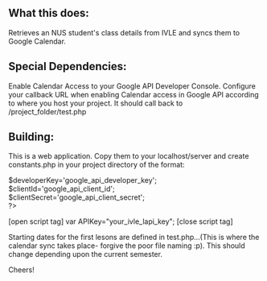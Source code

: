 <h2>What this does:</h2>
Retrieves an NUS student's class details from IVLE and syncs them to Google Calendar.

<h2>Special Dependencies:</h2>

Enable Calendar Access to your Google API Developer Console. Configure your callback URL when enabling Calendar access in Google API according to where you host your project. It should call back to /project_folder/test.php

<h2>Building:</h2>

This is a web application. Copy them to your localhost/server and create constants.php in your project directory of the format:

<?php<br />
$developerKey='google_api_developer_key';<br />
$clientId='google_api_client_id';<br />
$clientSecret='google_api_client_secret';<br />
?><br />

[open script tag]
var APIKey="your_ivle_lapi_key";
[close script tag]

Starting dates for the first lesons are defined in test.php...(This is where the calendar sync takes place- forgive the poor file naming :p). This should change depending upon the current semester.

Cheers!
